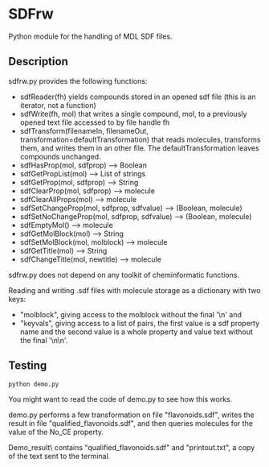 # SDFrw
 Python module for the handling of MDL SDF files.

## Description
sdfrw.py provides the following functions:

- sdfReader(fh) yields compounds stored in an opened sdf file (this is an iterator, not a function)
- sdfWrite(fh, mol) that writes a single compound, mol, to a previously opened text file accessed to by file handle fh
- sdfTransform(filenameIn, filenameOut, transformation=defaultTransformation) that reads molecules,
transforms them, and writes them in an other file. The defaultTransformation leaves compounds unchanged.
- sdfHasProp(mol, sdfprop) --> Boolean
- sdfGetPropList(mol) --> List of strings
- sdfGetProp(mol, sdfprop) --> String
- sdfClearProp(mol, sdfprop) --> molecule
- sdfClearAllProps(mol) --> molecule
- sdfSetChangeProp(mol, sdfprop, sdfvalue) --> (Boolean, molecule)
- sdfSetNoChangeProp(mol, sdfprop, sdfvalue) --> (Boolean, molecule)
- sdfEmptyMol() --> molecule
- sdfGetMolBlock(mol) --> String
- sdfSetMolBlock(mol, molblock) --> molecule
- sdfGetTitle(mol) --> String
- sdfChangeTitle(mol, newtitle) --> molecule

sdfrw.py does not depend on any toolkit of cheminformatic functions.

Reading and writing .sdf files with molecule storage as a dictionary with two keys:
- "molblock", giving access to the molblock without the final '\n' and
- "keyvals", giving access to a list of pairs, the first value is a sdf property name
and the second value is a whole property and value text without the final '\n\n'.

## Testing

`python demo.py`

You might want to read the code of demo.py to see how this works.

demo.py performs a few transformation on file "flavonoids.sdf", writes the result in file "qualified_flavonoids.sdf",
and then queries molecules for the value of the No_CE property.

Demo_result\ contains "qualified_flavonoids.sdf" and "printout.txt", a copy of the text sent to the terminal.
